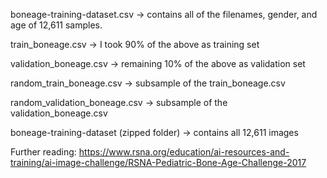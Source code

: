 boneage-training-dataset.csv -> contains all of the filenames, gender, and age of 12,611 samples.

train_boneage.csv -> I took 90% of the above as training set

validation_boneage.csv -> remaining 10% of the above as validation set

random_train_boneage.csv -> subsample of the train_boneage.csv

random_validation_boneage.csv -> subsample of the validation_boneage.csv

boneage-training-dataset (zipped folder) -> contains all 12,611 images

Further reading:
https://www.rsna.org/education/ai-resources-and-training/ai-image-challenge/RSNA-Pediatric-Bone-Age-Challenge-2017
